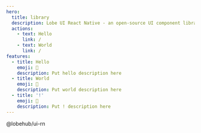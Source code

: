```yaml
---
hero:
  title: library
  description: Lobe UI React Native - an open-source UI component library for building AIGCb apps
  actions:
    - text: Hello
      link: /
    - text: World
      link: /
features:
  - title: Hello
    emoji: 💎
    description: Put hello description here
  - title: World
    emoji: 🌈
    description: Put world description here
  - title: '!'
    emoji: 🚀
    description: Put ! description here
---
```


@lobehub/ui-rn
